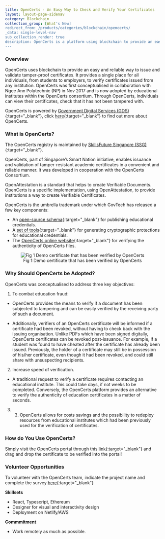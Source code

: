 ```yaml
---
title: OpenCerts - An Easy Way to Check and Verify Your Certificates
layout: layout-page-sidenav
category: Blockchain
collection_group: [What's New]
redirect_from: /products/categories/blockchain/opencerts/
_data: single-level-nav
sub_collection_render: true
description: OpenCerts is a platform using blockchain to provide an easy and reliable way to issue and validate tamper-proof certificates.
---
```


### Overview

OpenCerts uses blockchain to provide an easy and reliable way to issue and validate tamper-proof certificates. It provides a single place for all individuals, from students to employers, to verify certificates issued from any institution. OpenCerts was first conceptualised in collaboration with Ngee Ann Polytechnic (NP) in Nov 2017 and is now adopted by educational institutes within the OpenCerts consortium. Through OpenCerts, individuals can view their certificates, check that it has not been tampered with.

OpenCerts is powered by [Government Digital Services (GDS)](https://hive.tech.gov.sg/){:target="\_blank"}, click [here](https://www.opencerts.io/){:target="\_blank"} to find out more about OpenCerts.

### What is OpenCerts?

The OpenCerts registry is maintained by [SkillsFuture Singapore (SSG)](https://www.skillsfuture.gov.sg/){:target="\_blank"}.

OpenCerts, part of Singapore’s Smart Nation initiative, enables issuance and validation of tamper-resistant academic certificates in a convenient and reliable manner. It was developed in cooperation with the OpenCerts Consortium.

OpenAttestation is a standard that helps to create Verifiable Documents. OpenCerts is a specific implementation, using OpenAttestation, to provide institutions a way to create Verifiable Certificates.

OpenCerts is the umbrella trademark under which GovTech has released a few key components:

- An [open-source schema](https://github.com/OpenCerts/open-certificate){:target="\_blank"} for publishing educational credentials.
- A [set of tools](https://github.com/Open-Attestation/open-attestation-cli){:target="\_blank"} for generating cryptographic protections for educational credentials.
- The [OpenCerts online website](https://www.opencerts.io/){:target="\_blank"} for verifying the authenticity of OpenCerts files.

<figure style="text-align: center">
  <img
    src="/assets/img/technologies/Fig 1 Demo certificate that has been verified by OpenCerts.png"  
    alt="Fig 1 Demo certificate that has been verified by OpenCerts"
  />
  <figcaption>Fig 1 Demo certificate that has been verified by OpenCerts</figcaption>
</figure>

### Why Should OpenCerts be Adopted?

OpenCerts was conceptualised to address three key objectives:

1. To combat education fraud:

- OpenCerts provides the means to verify if a document has been subjected to tampering and can be easily verified by the receiving party of such a document.

- Additionally, verifiers of an OpenCerts certificate will be informed if a certificate had been revoked, without having to check back with the issuing organisation. Unlike PDFs which have been signed digitally, OpenCerts certificates can be revoked post-issuance. For example, if a student was found to have cheated after the certificate has already been issued. Previously, the holder of a certificate may still be in possession of his/her certificate, even though it had been revoked, and could still share with unsuspecting recipients.

2. Increase speed of verification.

- A traditional request to verify a certificate requires contacting an educational institute. This could take days, if not weeks to be completed. Conversely, the OpenCerts platform provides an alternative to verify the authenticity of education certificates in a matter of seconds.

3. 3. OpenCerts allows for costs savings and the possibility to redeploy resources from educational institutes which had been previously used for the verification of certificates.

### How do You Use OpenCerts?

Simply visit the OpenCerts portal through this [link](https://www.opencerts.io/){:target="\_blank"} and drag and drop the certificate to be verified into the portal!

### Volunteer Opportunities

To volunteer with the OpenCerts team, indicate the project name and complete the survey [here](https://form.gov.sg/#!/5e7bfb7b34d8b200113b78c3){:target="\_blank"}

**Skillsets**

- React, Typescript, Ethereum
- Designer for visual and interactivity design
- Deployment on Netlify/AWS

**Commmitment**

- Work remotely as much as possible.
